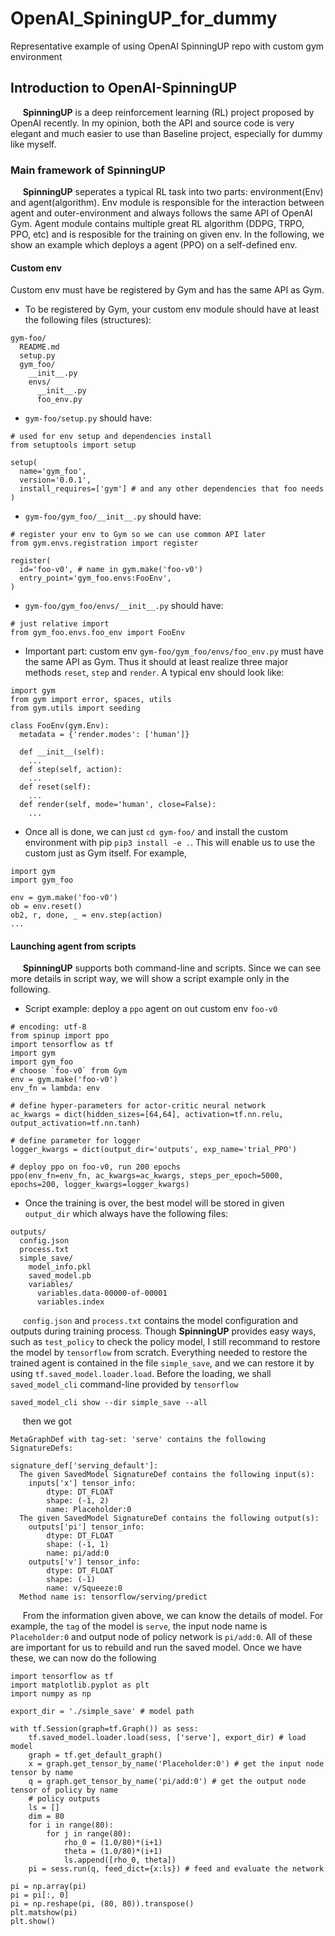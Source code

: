 # OpenAI_SpiningUP_for_dummy
Representative example of using OpenAI SpinningUP repo with custom gym environment

## Introduction to OpenAI-SpinningUP
&#160;&#160;&#160;&#160; **SpinningUP** is a deep reinforcement learning (RL) project proposed by OpenAI recently. In my opinion, both the API and source code is very elegant and much easier to use than Baseline project, especially for dummy like myself.

### Main framework of SpinningUP
&#160;&#160;&#160;&#160; **SpinningUP** seperates a typical RL task into two parts: environment(Env) and agent(algorithm). Env module is responsible for the interaction between agent and outer-environment and always follows the same API of OpenAI Gym. Agent module contains multiple great RL algorithm (DDPG, TRPO, PPO, etc) and is resposible for the training on given env. In the following, we show an example which deploys a agent (PPO) on a self-defined env.

#### Custom env
Custom env must have be registered by Gym and has the same API as Gym.
+ To be registered by Gym, your custom env module should have at least the following files (structures):
```
gym-foo/
  README.md
  setup.py
  gym_foo/
    __init__.py
    envs/
      __init__.py
      foo_env.py
```
+ `gym-foo/setup.py` should have:
```
# used for env setup and dependencies install
from setuptools import setup

setup(
  name='gym_foo',
  version='0.0.1',
  install_requires=['gym'] # and any other dependencies that foo needs
)
```
+ `gym-foo/gym_foo/__init__.py` should have:
```
# register your env to Gym so we can use common API later
from gym.envs.registration import register

register(
  id='foo-v0', # name in gym.make('foo-v0')
  entry_point='gym_foo.envs:FooEnv',
)
```
+ `gym-foo/gym_foo/envs/__init__.py` should have:
```
# just relative import
from gym_foo.envs.foo_env import FooEnv
```
+ Important part: custom env `gym-foo/gym_foo/envs/foo_env.py` must have the same API as Gym. Thus it should at least realize three major methods `reset`, `step` and `render`. A typical env should look like:
```
import gym
from gym import error, spaces, utils
from gym.utils import seeding

class FooEnv(gym.Env):
  metadata = {'render.modes': ['human']}

  def __init__(self):
    ...
  def step(self, action):
    ...
  def reset(self):
    ...
  def render(self, mode='human', close=False):
    ...
```
+ Once all is done, we can just `cd gym-foo/` and install the custom environment with pip `pip3 install -e .`. This will enable us to use the custom just as Gym itself. For example,
```
import gym
import gym_foo

env = gym.make('foo-v0')
ob = env.reset()
ob2, r, done, _ = env.step(action)
...
```

#### Launching agent from scripts
&#160;&#160;&#160;&#160; **SpinningUP** supports both command-line and scripts. Since we can see more details in script way, we will show a script example only in the following.
+ Script example: deploy a `ppo` agent on out custom env `foo-v0`
```
# encoding: utf-8
from spinup import ppo
import tensorflow as tf
import gym
import gym_foo
# choose `foo-v0` from Gym
env = gym.make('foo-v0')
env_fn = lambda: env

# define hyper-parameters for actor-critic neural network
ac_kwargs = dict(hidden_sizes=[64,64], activation=tf.nn.relu, output_activation=tf.nn.tanh)

# define parameter for logger
logger_kwargs = dict(output_dir='outputs', exp_name='trial_PPO')

# deploy ppo on foo-v0, run 200 epochs
ppo(env_fn=env_fn, ac_kwargs=ac_kwargs, steps_per_epoch=5000, epochs=200, logger_kwargs=logger_kwargs)
```
+ Once the training is over, the best model will be stored in given `output_dir` which always have the following files:
```
outputs/
  config.json
  process.txt
  simple_save/
    model_info.pkl
    saved_model.pb
    variables/
      variables.data-00000-of-00001
      variables.index
```
&#160;&#160;&#160;&#160; `config.json` and `process.txt` contains the model configuration and outputs during training process. Though **SpinningUP** provides easy ways, such as `test_policy` to check the policy model, I still recommand to restore the model by `tensorflow` from scratch. Everything needed to restore the trained agent is contained in the file `simple_save`, and we can restore it by using `tf.saved_model.loader.load`. Before the loading, we shall `saved_model_cli` command-line provided by `tensorflow`
```
saved_model_cli show --dir simple_save --all
```
&#160;&#160;&#160;&#160; then we got
```
MetaGraphDef with tag-set: 'serve' contains the following SignatureDefs:

signature_def['serving_default']:
  The given SavedModel SignatureDef contains the following input(s):
    inputs['x'] tensor_info:
        dtype: DT_FLOAT
        shape: (-1, 2)
        name: Placeholder:0
  The given SavedModel SignatureDef contains the following output(s):
    outputs['pi'] tensor_info:
        dtype: DT_FLOAT
        shape: (-1, 1)
        name: pi/add:0
    outputs['v'] tensor_info:
        dtype: DT_FLOAT
        shape: (-1)
        name: v/Squeeze:0
  Method name is: tensorflow/serving/predict
```
&#160;&#160;&#160;&#160; From the information given above, we can know the details of model. For example, the `tag` of the model is `serve`, the input node name is `Placeholder:0` and output node of policy network is `pi/add:0`. All of these are important for us to rebuild and run the saved model. Once we have these, we can now do the following
```
import tensorflow as tf
import matplotlib.pyplot as plt
import numpy as np

export_dir = './simple_save' # model path

with tf.Session(graph=tf.Graph()) as sess:
    tf.saved_model.loader.load(sess, ['serve'], export_dir) # load model
    graph = tf.get_default_graph()
    x = graph.get_tensor_by_name('Placeholder:0') # get the input node tensor by name
    q = graph.get_tensor_by_name('pi/add:0') # get the output node tensor of policy by name
    # policy outputs
    ls = []
    dim = 80
    for i in range(80):
        for j in range(80):
            rho_0 = (1.0/80)*(i+1)
            theta = (1.0/80)*(i+1)
            ls.append([rho_0, theta])
    pi = sess.run(q, feed_dict={x:ls}) # feed and evaluate the network

pi = np.array(pi)
pi = pi[:, 0]
pi = np.reshape(pi, (80, 80)).transpose()
plt.matshow(pi)
plt.show()
```
